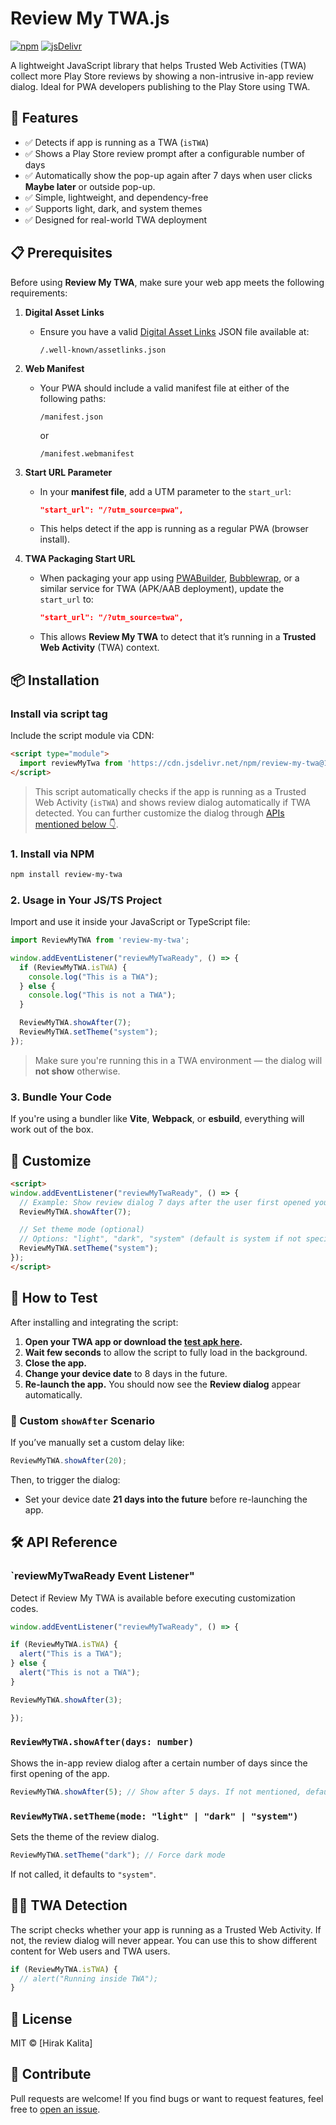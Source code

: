 
# Review My TWA.js

[![npm](https://img.shields.io/npm/v/review-my-twa)](https://www.npmjs.com/package/review-my-twa)
[![jsDelivr](https://data.jsdelivr.com/v1/package/npm/review-my-twa/badge)](https://www.jsdelivr.com/package/npm/review-my-twa)

A lightweight JavaScript library that helps Trusted Web Activities (TWA) collect more Play Store reviews by showing a non-intrusive in-app review dialog. Ideal for PWA developers publishing to the Play Store using TWA.

## 🧠 Features

* ✅ Detects if app is running as a TWA (`isTWA`)
* ✅ Shows a Play Store review prompt after a configurable number of days
* ✅ Automatically show the pop-up again after 7 days when user clicks **Maybe later** or outside pop-up.
* ✅ Simple, lightweight, and dependency-free
* ✅ Supports light, dark, and system themes
* ✅ Designed for real-world TWA deployment

## 📋 Prerequisites

Before using **Review My TWA**, make sure your web app meets the following requirements:

1. **Digital Asset Links**

   * Ensure you have a valid [Digital Asset Links](https://developer.android.com/training/app-links/verify-android-applinks) JSON file available at:

     ```
     /.well-known/assetlinks.json
     ```

2. **Web Manifest**

   * Your PWA should include a valid manifest file at either of the following paths:

     ```
     /manifest.json
     ```

     or

     ```
     /manifest.webmanifest
     ``` 

3. **Start URL Parameter**

   * In your **manifest file**, add a UTM parameter to the `start_url`:

     ```json
     "start_url": "/?utm_source=pwa",
     ```
   * This helps detect if the app is running as a regular PWA (browser install).

4. **TWA Packaging Start URL**

   * When packaging your app using [PWABuilder](https://www.pwabuilder.com/), [Bubblewrap](https://github.com/GoogleChromeLabs/bubblewrap), or a similar service for TWA (APK/AAB deployment), update the `start_url` to:

     ```json
     "start_url": "/?utm_source=twa",
     ```
   * This allows **Review My TWA** to detect that it’s running in a **Trusted Web Activity** (TWA) context.

## 📦 Installation

### Install via script tag

Include the script module via CDN:

```html
<script type="module">
  import reviewMyTwa from 'https://cdn.jsdelivr.net/npm/review-my-twa@1.1.0/+esm'
</script>
```

> This script automatically checks if the app is running as a Trusted Web Activity (`isTWA`) and shows review dialog automatically if TWA detected. You can further customize the dialog through [APIs mentioned below 👇](#-api-reference).

### 1. Install via NPM

```bash
npm install review-my-twa
```

### 2. Usage in Your JS/TS Project

Import and use it inside your JavaScript or TypeScript file:

```js
import ReviewMyTWA from 'review-my-twa';

window.addEventListener("reviewMyTwaReady", () => {
  if (ReviewMyTWA.isTWA) {
    console.log("This is a TWA");
  } else {
    console.log("This is not a TWA");
  }

  ReviewMyTWA.showAfter(7);
  ReviewMyTWA.setTheme("system");
});
```

> Make sure you're running this in a TWA environment — the dialog will **not show** otherwise.

### 3. Bundle Your Code

If you're using a bundler like **Vite**, **Webpack**, or **esbuild**, everything will work out of the box.

## 🚀 Customize

```html
<script>
window.addEventListener("reviewMyTwaReady", () => {
  // Example: Show review dialog 7 days after the user first opened your app
  ReviewMyTWA.showAfter(7);

  // Set theme mode (optional)
  // Options: "light", "dark", "system" (default is system if not specified)
  ReviewMyTWA.setTheme("system");
});
</script>
```

## 🧪 How to Test

After installing and integrating the script:

1. **Open your TWA app or download the [test apk here](https://github.com/realhirak/twa-review/tree/main).**
2. **Wait few seconds** to allow the script to fully load in the background.
3. **Close the app.**
4. **Change your device date** to 8 days in the future.
5. **Re-launch the app.** You should now see the **Review dialog** appear automatically.

### 🔧 Custom `showAfter` Scenario

If you’ve manually set a custom delay like:

```js
ReviewMyTWA.showAfter(20);
```

Then, to trigger the dialog:

* Set your device date **21 days into the future** before re-launching the app.

## 🛠 API Reference

### `reviewMyTwaReady Event Listener"

Detect if Review My TWA is available before executing customization codes.

```js
window.addEventListener("reviewMyTwaReady", () => {

if (ReviewMyTWA.isTWA) {
  alert("This is a TWA");
} else {
  alert("This is not a TWA");
}

ReviewMyTWA.showAfter(3);

});
```

### `ReviewMyTWA.showAfter(days: number)`

Shows the in-app review dialog after a certain number of days since the first opening of the app.

```js
ReviewMyTWA.showAfter(5); // Show after 5 days. If not mentioned, default to 7. min 1 and max 90
```

### `ReviewMyTWA.setTheme(mode: "light" | "dark" | "system")`

Sets the theme of the review dialog.

```js
ReviewMyTWA.setTheme("dark"); // Force dark mode
```

If not called, it defaults to `"system"`.

## 🕵️‍♂️ TWA Detection

The script checks whether your app is running as a Trusted Web Activity. If not, the review dialog will never appear. You can use this to show different content for Web users and TWA users.

```js
if (ReviewMyTWA.isTWA) {
  // alert("Running inside TWA");
}
```

## 📄 License

MIT © \[Hirak Kalita]

## 🙌 Contribute

Pull requests are welcome! If you find bugs or want to request features, feel free to [open an issue](https://github.com/realhirak/review-my-twa/issues).
